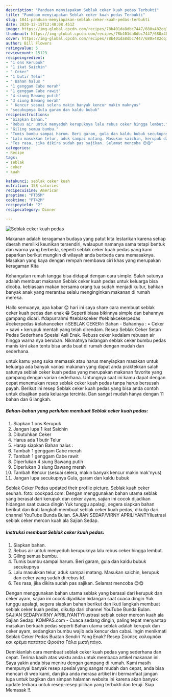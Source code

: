 ```yaml
---
description: "Panduan menyiapakan Seblak ceker kuah pedas Terbukti"
title: "Panduan menyiapakan Seblak ceker kuah pedas Terbukti"
slug: 1041-panduan-menyiapakan-seblak-ceker-kuah-pedas-terbukti
date: 2020-12-15T12:40:08.451Z
image: https://img-global.cpcdn.com/recipes/78b401da8dbc7447/680x482cq70/seblak-ceker-kuah-pedas-foto-resep-utama.jpg
thumbnail: https://img-global.cpcdn.com/recipes/78b401da8dbc7447/680x482cq70/seblak-ceker-kuah-pedas-foto-resep-utama.jpg
cover: https://img-global.cpcdn.com/recipes/78b401da8dbc7447/680x482cq70/seblak-ceker-kuah-pedas-foto-resep-utama.jpg
author: Bill Flowers
ratingvalue: 5
reviewcount: 15123
recipeingredient:
- "1 ons Kerupuk"
- "1 ikat Saichin"
- " Ceker"
- "1 butir Telur"
- " Bahan halus "
- "1 genggam Cabe merah"
- "1 genggam Cabe rawit"
- "4 siung Bawang putih"
- "3 siung Bawang merah"
- " Kencur sesuai selera makin banyak kencur makin maknyus"
- "secukupnya Gula garam dan kaldu bubuk"
recipeinstructions:
- "Siapkan bahan."
- "Rebus air untuk menyeduh kerupuknya lalu rebus ceker hingga lembut."
- "Giling semua bumbu."
- "Tumis bumbu sampai harum. Beri garam, gula dan kaldu bubuk secukupnya"
- "Lalu masukkan telur, aduk sampai matang. Masukan saichin, kerupuk dan ceker yang sudah di rebus td."
- "Tes rasa, jika dikira sudah pas sajikan. Selamat mencoba 😊😋"
categories:
- Recipe
tags:
- seblak
- ceker
- kuah

katakunci: seblak ceker kuah 
nutrition: 158 calories
recipecuisine: American
preptime: "PT35M"
cooktime: "PT42M"
recipeyield: "2"
recipecategory: Dinner

---
```



![Seblak ceker kuah pedas](https://img-global.cpcdn.com/recipes/78b401da8dbc7447/680x482cq70/seblak-ceker-kuah-pedas-foto-resep-utama.jpg)

Makanan adalah keragaman budaya yang patut kita lestarikan karena setiap daerah memiliki keunikan tersendiri, walaupun namanya sama tetapi bentuk dan warna yang berbeda, seperti seblak ceker kuah pedas yang kami paparkan berikut mungkin di wilayah anda berbeda cara memasaknya. Masakan yang kaya dengan rempah membawa ciri khas yang merupakan keragaman Kita

Kehangatan rumah tangga bisa didapat dengan cara simple. Salah satunya adalah membuat makanan Seblak ceker kuah pedas untuk keluarga bisa dicoba. kebiasaan makan bersama orang tua sudah menjadi kultur, bahkan banyak anak yang merantau selalu menginginkan makanan di rumah mereka.

Hallo semuanya, apa kabar 😊 hari ini saya share cara membuat seblak ceker kuah pedas dan enak 😁 Seperti biasa bikinnya simple dan bahannya gampang dicari. #dapurrahmi #seblakceker #seblakcekerpedas #cekerpedas #olahanceker 🔥SEBLAK CEKER🔥 Bahan - Bahannya : • Ceker • sawi • kerupuk mentah yang telah direndam. Resep Seblak Ceker Setan Pedas Sederhana Spesial Asli Enak. Rebuss ceker kedalam rebusan air hingga warna nya berubah. Nikmatnya hidangan seblak ceker bumbu pedas manis kini akan tentu bisa anda buat di rumah dengan mudah dan sederhana.

untuk kamu yang suka memasak atau harus menyiapkan masakan untuk keluarga ada banyak variasi makanan yang dapat anda praktekkan salah satunya seblak ceker kuah pedas yang merupakan makanan favorite yang gampang dengan varian sederhana. Untungnya saat ini kamu dapat dengan cepat menemukan resep seblak ceker kuah pedas tanpa harus bersusah payah.
Berikut ini resep Seblak ceker kuah pedas yang bisa anda contoh untuk disajikan pada keluarga tercinta. Dan sangat mudah hanya dengan 11 bahan dan 6 langkah.


<!--inarticleads1-->

##### Bahan-bahan yang perlukan membuat Seblak ceker kuah pedas:

1. Siapkan 1 ons Kerupuk
1. Jangan lupa 1 ikat Saichin
1. Dibutuhkan  Ceker
1. Harus ada 1 butir Telur
1. Harap siapkan  Bahan halus :
1. Tambah 1 genggam Cabe merah
1. Tambah 1 genggam Cabe rawit
1. Diperlukan 4 siung Bawang putih
1. Diperlukan 3 siung Bawang merah
1. Tambah  Kencur (sesuai selera, makin banyak kencur makin mak&#39;nyus)
1. Jangan lupa secukupnya Gula, garam dan kaldu bubuk


Seblak Ceker Pedas updated their profile picture. Seblak kuah ceker seuhah. foto: cookpad.com. Dengan menggunakan bahan utama seblak yang berasal dari kerupuk dan ceker ayam, sajian ini cocok dijadikan hidangan saat cuaca dingin Yuk tunggu apalagi, segera siapkan bahan berikut dan ikuti langkah membuat seblak ceker kuah pedas, dikutip dari channel YouTube Bunda Bulan. SAJIAN SEDAP/VIRNY APRILIYANTYIlustrasi seblak ceker mercon kuah ala Sajian Sedap. 

<!--inarticleads2-->

##### Instruksi membuat  Seblak ceker kuah pedas:

1. Siapkan bahan.
1. Rebus air untuk menyeduh kerupuknya lalu rebus ceker hingga lembut.
1. Giling semua bumbu.
1. Tumis bumbu sampai harum. Beri garam, gula dan kaldu bubuk secukupnya
1. Lalu masukkan telur, aduk sampai matang. Masukan saichin, kerupuk dan ceker yang sudah di rebus td.
1. Tes rasa, jika dikira sudah pas sajikan. Selamat mencoba 😊😋


Dengan menggunakan bahan utama seblak yang berasal dari kerupuk dan ceker ayam, sajian ini cocok dijadikan hidangan saat cuaca dingin Yuk tunggu apalagi, segera siapkan bahan berikut dan ikuti langkah membuat seblak ceker kuah pedas, dikutip dari channel YouTube Bunda Bulan. SAJIAN SEDAP/VIRNY APRILIYANTYIlustrasi seblak ceker mercon kuah ala Sajian Sedap. KOMPAS.com - Cuaca sedang dingin, paling tepat menyantap masakan berkuah pedas seperti Bahan utama seblak adalah kerupuk dan ceker ayam, sedangkan bumbu wajib ada kencur dan cabai. Ingin menikmati Seblak Ceker Pedas Buatan Sendiri Yang Enak? Resep Σούπες καλαμπόκι και κρέμα πατάτας Φρούτα Γάλα μικτή πάγο. 

Demikianlah cara membuat seblak ceker kuah pedas yang sederhana dan cepat. Terima kasih atas waktu anda untuk membaca artikel makanan ini. Saya yakin anda bisa meniru dengan gampang di rumah. Kami masih mempunyai banyak resep spesial yang sangat mudah dan cepat, anda bisa mencari di web kami, dan jika anda merasa artikel ini bermanfaat jangan lupa untuk bagikan dan simpan halaman website ini karena akan banyak update terbaru untuk resep-resep pilihan yang terbukti dan teruji. Siap Memasak !!. 
